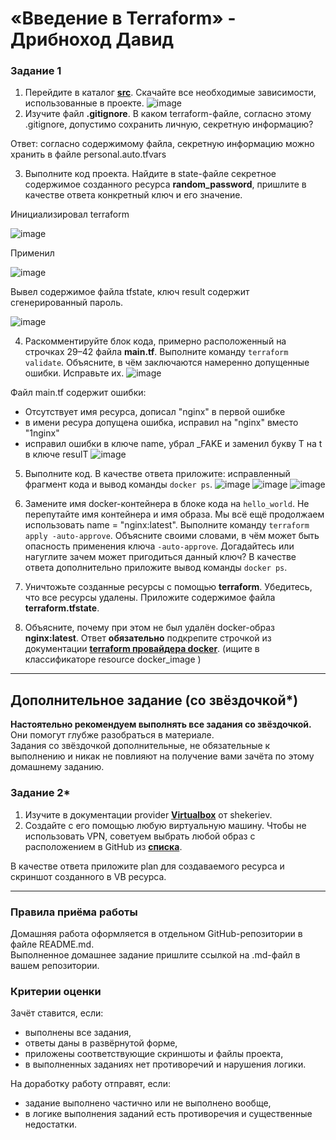 # «Введение в Terraform» - Дрибноход Давид

### Задание 1

1. Перейдите в каталог [**src**](https://github.com/netology-code/ter-homeworks/tree/main/01/src). Скачайте все необходимые зависимости, использованные в проекте.
![image](https://github.com/DrDavidN/terhw01/assets/128225763/02d88e86-0c51-475a-812a-6e61653b577d)
2. Изучите файл **.gitignore**. В каком terraform-файле, согласно этому .gitignore, допустимо сохранить личную, секретную информацию?

Ответ: согласно содержимому файла, секретную информацию можно хранить в файле personal.auto.tfvars  

3. Выполните код проекта. Найдите  в state-файле секретное содержимое созданного ресурса **random_password**, пришлите в качестве ответа конкретный ключ и его значение.

Инициализировал terraform

![image](https://github.com/DrDavidN/terhw01/assets/128225763/e9e35277-8efc-4666-8ec2-c3ce920ee194)

Применил

![image](https://github.com/DrDavidN/terhw01/assets/128225763/267f412b-e8af-4cef-b8fa-3cb40d433a82)

Вывел содержимое файла tfstate, ключ result содержит сгенерированный пароль.

![image](https://github.com/DrDavidN/terhw01/assets/128225763/0b3bc208-7435-49b5-ad8e-0d4eb303e699)

4. Раскомментируйте блок кода, примерно расположенный на строчках 29–42 файла **main.tf**.
Выполните команду ```terraform validate```. Объясните, в чём заключаются намеренно допущенные ошибки. Исправьте их.
![image](https://github.com/DrDavidN/terhw01/assets/128225763/ea677c87-8822-47e9-acc9-0a063d019f26)

Файл main.tf содержит ошибки:
- Отсутствует имя ресурса, дописал "nginx" в первой ошибке
- в имени ресура допущена ошибка, исправил на "nginx" вместо "1nginx"
- исправил ошибки в ключе name, убрал _FAKE и заменил букву T на t в ключе resulT
![image](https://github.com/DrDavidN/terhw01/assets/128225763/08f95e04-9654-409e-8355-877435c47957)

5. Выполните код. В качестве ответа приложите: исправленный фрагмент кода и вывод команды ```docker ps```.
![image](https://github.com/DrDavidN/terhw01/assets/128225763/d0a7b7bd-60b8-4dfb-97d8-84b762f67825)
![image](https://github.com/DrDavidN/terhw01/assets/128225763/2c8fe485-8323-4c4a-ae39-b5396c4f459f)
![image](https://github.com/DrDavidN/terhw01/assets/128225763/fea5807c-e9f6-4bc2-9e58-6c24c5fb1153)

6. Замените имя docker-контейнера в блоке кода на ```hello_world```. Не перепутайте имя контейнера и имя образа. Мы всё ещё продолжаем использовать name = "nginx:latest". Выполните команду ```terraform apply -auto-approve```.
Объясните своими словами, в чём может быть опасность применения ключа  ```-auto-approve```. Догадайтесь или нагуглите зачем может пригодиться данный ключ? В качестве ответа дополнительно приложите вывод команды ```docker ps```.
7. Уничтожьте созданные ресурсы с помощью **terraform**. Убедитесь, что все ресурсы удалены. Приложите содержимое файла **terraform.tfstate**. 
8. Объясните, почему при этом не был удалён docker-образ **nginx:latest**. Ответ **обязательно** подкрепите строчкой из документации [**terraform провайдера docker**](https://docs.comcloud.xyz/providers/kreuzwerker/docker/latest/docs).  (ищите в классификаторе resource docker_image )


------

## Дополнительное задание (со звёздочкой*)

**Настоятельно рекомендуем выполнять все задания со звёздочкой.** Они помогут глубже разобраться в материале.   
Задания со звёздочкой дополнительные, не обязательные к выполнению и никак не повлияют на получение вами зачёта по этому домашнему заданию. 

### Задание 2*

1. Изучите в документации provider [**Virtualbox**](https://docs.comcloud.xyz/providers/shekeriev/virtualbox/latest/docs) от 
shekeriev.
2. Создайте с его помощью любую виртуальную машину. Чтобы не использовать VPN, советуем выбрать любой образ с расположением в GitHub из [**списка**](https://www.vagrantbox.es/).

В качестве ответа приложите plan для создаваемого ресурса и скриншот созданного в VB ресурса. 

------

### Правила приёма работы

Домашняя работа оформляется в отдельном GitHub-репозитории в файле README.md.   
Выполненное домашнее задание пришлите ссылкой на .md-файл в вашем репозитории.

### Критерии оценки

Зачёт ставится, если:

* выполнены все задания,
* ответы даны в развёрнутой форме,
* приложены соответствующие скриншоты и файлы проекта,
* в выполненных заданиях нет противоречий и нарушения логики.

На доработку работу отправят, если:

* задание выполнено частично или не выполнено вообще,
* в логике выполнения заданий есть противоречия и существенные недостатки. 
